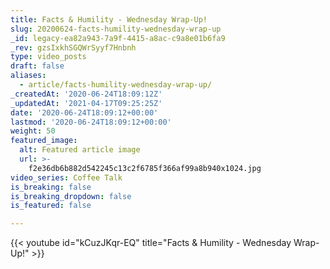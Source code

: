 ```yaml
---
title: Facts & Humility - Wednesday Wrap-Up!
slug: 20200624-facts-humility-wednesday-wrap-up
_id: legacy-ea82a943-7a9f-4415-a8ac-c9a8e01b6fa9
_rev: gzsIxkhSGQWrSyyf7Hnbnh
type: video_posts
draft: false
aliases:
  - article/facts-humility-wednesday-wrap-up/
_createdAt: '2020-06-24T18:09:12Z'
_updatedAt: '2021-04-17T09:25:25Z'
date: '2020-06-24T18:09:12+00:00'
lastmod: '2020-06-24T18:09:12+00:00'
weight: 50
featured_image:
  alt: Featured article image
  url: >-
    f2e36db6b882d542245c13c2f6785f366af99a8b940x1024.jpg
video_series: Coffee Talk
is_breaking: false
is_breaking_dropdown: false
is_featured: false

---
```

{{< youtube id="kCuzJKqr-EQ" title="Facts & Humility - Wednesday Wrap-Up!" >}}